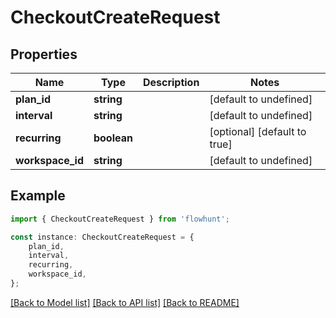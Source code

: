 # CheckoutCreateRequest


## Properties

Name | Type | Description | Notes
------------ | ------------- | ------------- | -------------
**plan_id** | **string** |  | [default to undefined]
**interval** | **string** |  | [default to undefined]
**recurring** | **boolean** |  | [optional] [default to true]
**workspace_id** | **string** |  | [default to undefined]

## Example

```typescript
import { CheckoutCreateRequest } from 'flowhunt';

const instance: CheckoutCreateRequest = {
    plan_id,
    interval,
    recurring,
    workspace_id,
};
```

[[Back to Model list]](../README.md#documentation-for-models) [[Back to API list]](../README.md#documentation-for-api-endpoints) [[Back to README]](../README.md)
